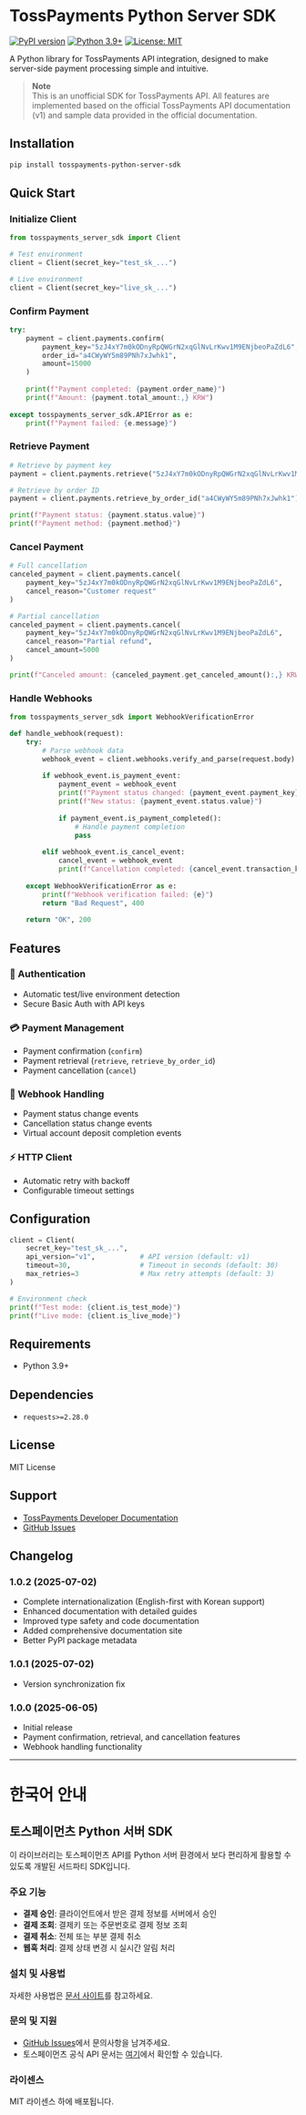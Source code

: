 # TossPayments Python Server SDK

[![PyPI version](https://badge.fury.io/py/tosspayments-python-server-sdk.svg)](https://badge.fury.io/py/tosspayments-python-server-sdk)
[![Python 3.9+](https://img.shields.io/badge/python-3.9+-blue.svg)](https://www.python.org/downloads/)
[![License: MIT](https://img.shields.io/badge/License-MIT-yellow.svg)](https://opensource.org/licenses/MIT)

A Python library for TossPayments API integration, designed to make server-side payment processing simple and intuitive.

> **Note**  
> This is an unofficial SDK for TossPayments API. All features are implemented based on the official TossPayments API documentation (v1) and sample data provided in the official documentation.

## Installation

```bash
pip install tosspayments-python-server-sdk
```

## Quick Start

### Initialize Client

```python
from tosspayments_server_sdk import Client

# Test environment
client = Client(secret_key="test_sk_...")

# Live environment  
client = Client(secret_key="live_sk_...")
```

### Confirm Payment

```python
try:
    payment = client.payments.confirm(
        payment_key="5zJ4xY7m0kODnyRpQWGrN2xqGlNvLrKwv1M9ENjbeoPaZdL6",
        order_id="a4CWyWY5m89PNh7xJwhk1",
        amount=15000
    )
    
    print(f"Payment completed: {payment.order_name}")
    print(f"Amount: {payment.total_amount:,} KRW")
    
except tosspayments_server_sdk.APIError as e:
    print(f"Payment failed: {e.message}")
```

### Retrieve Payment

```python
# Retrieve by payment key
payment = client.payments.retrieve("5zJ4xY7m0kODnyRpQWGrN2xqGlNvLrKwv1M9ENjbeoPaZdL6")

# Retrieve by order ID
payment = client.payments.retrieve_by_order_id("a4CWyWY5m89PNh7xJwhk1")

print(f"Payment status: {payment.status.value}")
print(f"Payment method: {payment.method}")
```

### Cancel Payment

```python
# Full cancellation
canceled_payment = client.payments.cancel(
    payment_key="5zJ4xY7m0kODnyRpQWGrN2xqGlNvLrKwv1M9ENjbeoPaZdL6",
    cancel_reason="Customer request"
)

# Partial cancellation
canceled_payment = client.payments.cancel(
    payment_key="5zJ4xY7m0kODnyRpQWGrN2xqGlNvLrKwv1M9ENjbeoPaZdL6",
    cancel_reason="Partial refund",
    cancel_amount=5000
)

print(f"Canceled amount: {canceled_payment.get_canceled_amount():,} KRW")
```

### Handle Webhooks

```python
from tosspayments_server_sdk import WebhookVerificationError

def handle_webhook(request):
    try:
        # Parse webhook data
        webhook_event = client.webhooks.verify_and_parse(request.body)
        
        if webhook_event.is_payment_event:
            payment_event = webhook_event
            print(f"Payment status changed: {payment_event.payment_key}")
            print(f"New status: {payment_event.status.value}")
            
            if payment_event.is_payment_completed():
                # Handle payment completion
                pass
                
        elif webhook_event.is_cancel_event:
            cancel_event = webhook_event  
            print(f"Cancellation completed: {cancel_event.transaction_key}")
            
    except WebhookVerificationError as e:
        print(f"Webhook verification failed: {e}")
        return "Bad Request", 400
        
    return "OK", 200
```

## Features

### 🔐 Authentication
- Automatic test/live environment detection
- Secure Basic Auth with API keys

### 💳 Payment Management
- Payment confirmation (`confirm`)
- Payment retrieval (`retrieve`, `retrieve_by_order_id`) 
- Payment cancellation (`cancel`)

### 🔔 Webhook Handling
- Payment status change events
- Cancellation status change events  
- Virtual account deposit completion events

### ⚡ HTTP Client
- Automatic retry with backoff
- Configurable timeout settings

## Configuration

```python
client = Client(
    secret_key="test_sk_...",
    api_version="v1",           # API version (default: v1)
    timeout=30,                 # Timeout in seconds (default: 30)
    max_retries=3               # Max retry attempts (default: 3)
)

# Environment check
print(f"Test mode: {client.is_test_mode}")
print(f"Live mode: {client.is_live_mode}")
```

## Requirements

- Python 3.9+

## Dependencies

- `requests>=2.28.0`

## License

MIT License

## Support

- [TossPayments Developer Documentation](https://docs.tosspayments.com/reference)
- [GitHub Issues](https://github.com/jhwang0801/tosspayments-python-server-sdk/issues)

## Changelog

### 1.0.2 (2025-07-02)
- Complete internationalization (English-first with Korean support)
- Enhanced documentation with detailed guides
- Improved type safety and code documentation
- Added comprehensive documentation site
- Better PyPI package metadata

### 1.0.1 (2025-07-02)
- Version synchronization fix

### 1.0.0 (2025-06-05)
- Initial release
- Payment confirmation, retrieval, and cancellation features
- Webhook handling functionality

---

# 한국어 안내

## 토스페이먼츠 Python 서버 SDK

이 라이브러리는 토스페이먼츠 API를 Python 서버 환경에서 보다 편리하게 활용할 수 있도록 개발된 서드파티 SDK입니다.

### 주요 기능

- **결제 승인**: 클라이언트에서 받은 결제 정보를 서버에서 승인
- **결제 조회**: 결제키 또는 주문번호로 결제 정보 조회
- **결제 취소**: 전체 또는 부분 결제 취소
- **웹훅 처리**: 결제 상태 변경 시 실시간 알림 처리

### 설치 및 사용법

자세한 사용법은 [문서 사이트](https://jhwang0801.github.io/tosspayments-python-server-sdk/)를 참고하세요.

### 문의 및 지원

- [GitHub Issues](https://github.com/jhwang0801/tosspayments-python-server-sdk/issues)에서 문의사항을 남겨주세요.
- 토스페이먼츠 공식 API 문서는 [여기](https://docs.tosspayments.com/reference)에서 확인할 수 있습니다.

### 라이센스

MIT 라이센스 하에 배포됩니다.